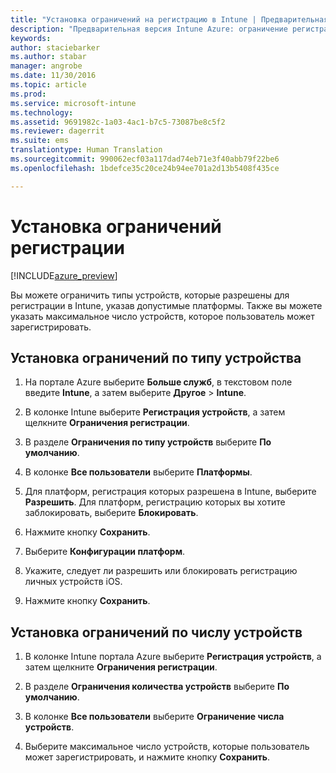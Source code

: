 ```yaml
---
title: "Установка ограничений на регистрацию в Intune | Предварительная версия Intune Azure | Документация Майкрософт"
description: "Предварительная версия Intune Azure: ограничение регистрации по типу платформы и установка ограничения на регистрацию устройств в Intune. "
keywords: 
author: staciebarker
ms.author: stabar
manager: angrobe
ms.date: 11/30/2016
ms.topic: article
ms.prod: 
ms.service: microsoft-intune
ms.technology: 
ms.assetid: 9691982c-1a03-4ac1-b7c5-73087be8c5f2
ms.reviewer: dagerrit
ms.suite: ems
translationtype: Human Translation
ms.sourcegitcommit: 990062ecf03a117dad74eb71e3f40abb79f22be6
ms.openlocfilehash: 1bdefce35c20ce24b94ee701a2d13b5408f435ce

---
```


# <a name="set-enrollment-restrictions"></a>Установка ограничений регистрации 

[!INCLUDE[azure_preview](../includes/azure_preview.md)]

Вы можете ограничить типы устройств, которые разрешены для регистрации в Intune, указав допустимые платформы. Также вы можете указать максимальное число устройств, которое пользователь может зарегистрировать.

## <a name="set-device-type-restrictions"></a>Установка ограничений по типу устройства

1. На портале Azure выберите **Больше служб**, в текстовом поле введите **Intune**, а затем выберите **Другое** > **Intune**.

2. В колонке Intune выберите **Регистрация устройств**, а затем щелкните **Ограничения регистрации**.

3. В разделе **Ограничения по типу устройств** выберите **По умолчанию**.

4. В колонке **Все пользователи** выберите **Платформы**.

5. Для платформ, регистрация которых разрешена в Intune, выберите **Разрешить**. Для платформ, регистрацию которых вы хотите заблокировать, выберите **Блокировать**.

6. Нажмите кнопку **Сохранить**.

7. Выберите **Конфигурации платформ**.

8. Укажите, следует ли разрешить или блокировать регистрацию личных устройств iOS.

9. Нажмите кнопку **Сохранить**.

## <a name="set-device-limit-restrictions"></a>Установка ограничений по числу устройств

1. В колонке Intune портала Azure выберите **Регистрация устройств**, а затем щелкните **Ограничения регистрации**.

2. В разделе **Ограничения количества устройств** выберите **По умолчанию**.

3. В колонке **Все пользователи** выберите **Ограничение числа устройств**.

4. Выберите максимальное число устройств, которые пользователь может зарегистрировать, и нажмите кнопку **Сохранить**.



<!--HONumber=Feb17_HO1-->


